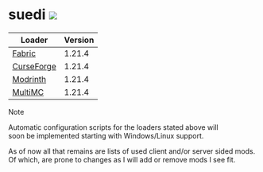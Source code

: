 # suedi [![](https://img.shields.io/badge/version-0.0.1-green.svg)]()

| Loader | Version |
|--------|---------|
| [Fabric][url-suedi-fabric] | 1.21.4 |
| [CurseForge][url-suedi-curseforge] | 1.21.4 |
| [Modrinth][url-suedi-modrinth] | 1.21.4 |
| [MultiMC][url-suedi-multimc] | 1.21.4 |

> [!NOTE]  
> Automatic configuration scripts for the loaders stated above will \
> soon be implemented starting with Windows/Linux support.
>
> As of now all that remains are lists of used client and/or server sided mods. \
> Of which, are prone to changes as I will add or remove mods I see fit.

<!-- modpack -->
[url-suedi-fabric]: <https://github.com/librazhd7/suedi/tree/main/src/fabric/>
[url-suedi-curseforge]: <https://github.com/librazhd7/suedi/tree/main/src/curseforge/>
[url-suedi-modrinth]: <https://github.com/librazhd7/suedi/tree/main/src/modrinth/>
[url-suedi-multimc]: <https://github.com/librazhd7/suedi/tree/main/src/multimc/>
